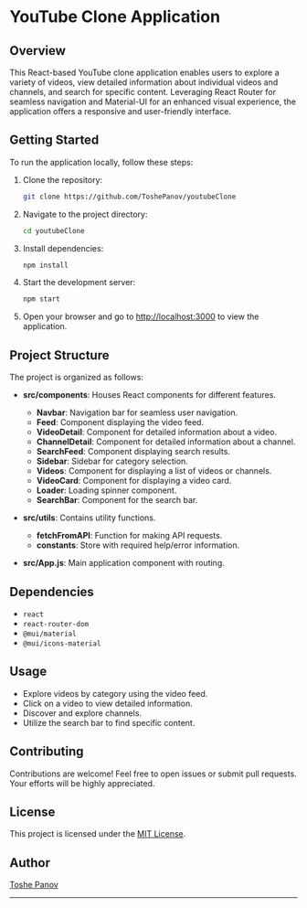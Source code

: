 # YouTube Clone Application

## Overview
This React-based YouTube clone application enables users to explore a variety of videos, view detailed information about individual videos and channels, and search for specific content. Leveraging React Router for seamless navigation and Material-UI for an enhanced visual experience, the application offers a responsive and user-friendly interface.

## Getting Started
To run the application locally, follow these steps:

1. Clone the repository:
   ```bash
   git clone https://github.com/ToshePanov/youtubeClone
   ```

2. Navigate to the project directory:
   ```bash
   cd youtubeClone
   ```

3. Install dependencies:
   ```bash
   npm install
   ```

4. Start the development server:
   ```bash
   npm start
   ```

5. Open your browser and go to [http://localhost:3000](http://localhost:3000) to view the application.

## Project Structure
The project is organized as follows:

- **src/components**: Houses React components for different features.
  - **Navbar**: Navigation bar for seamless user navigation.
  - **Feed**: Component displaying the video feed.
  - **VideoDetail**: Component for detailed information about a video.
  - **ChannelDetail**: Component for detailed information about a channel.
  - **SearchFeed**: Component displaying search results.
  - **Sidebar**: Sidebar for category selection.
  - **Videos**: Component for displaying a list of videos or channels.
  - **VideoCard**: Component for displaying a video card.
  - **Loader**: Loading spinner component.
  - **SearchBar**: Component for the search bar.

- **src/utils**: Contains utility functions.
  - **fetchFromAPI**: Function for making API requests.
  - **constants**: Store with required help/error information.

- **src/App.js**: Main application component with routing.

## Dependencies
- `react`
- `react-router-dom`
- `@mui/material`
- `@mui/icons-material`

## Usage
- Explore videos by category using the video feed.
- Click on a video to view detailed information.
- Discover and explore channels.
- Utilize the search bar to find specific content.

## Contributing
Contributions are welcome! Feel free to open issues or submit pull requests. Your efforts will be highly appreciated.

## License
This project is licensed under the [MIT License](LICENSE).

## Author
[Toshe Panov](https://github.com/ToshePanov)

---